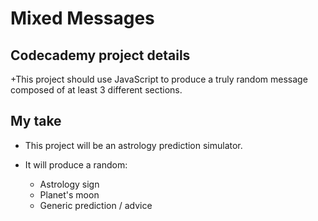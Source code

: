 # Mixed Messages

## Codecademy project details
+This project should use JavaScript to produce a truly random message composed of at least 3 different sections.

## My take
+ This project will be an astrology prediction simulator.

+ It will produce a random:
  + Astrology sign
  + Planet's moon
  + Generic prediction / advice
